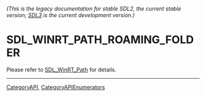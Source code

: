 ###### (This is the legacy documentation for stable SDL2, the current stable version; [SDL3](https://wiki.libsdl.org/SDL3/) is the current development version.)
# SDL_WINRT_PATH_ROAMING_FOLDER

Please refer to [SDL_WinRT_Path](SDL_WinRT_Path) for details.

----
[CategoryAPI](CategoryAPI), [CategoryAPIEnumerators](CategoryAPIEnumerators)

